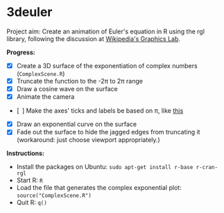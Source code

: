 3deuler
=======

Project aim:
Create an animation of Euler's equation in R using the rgl library,
following the discussion at [Wikipedia's Graphics Lab](https://en.wikipedia.org/wiki/Wikipedia:Graphics_Lab/Illustration_workshop#RfC_-_Visualization_of_exponential_function).

**Progress:**
- [x] Create a 3D surface of the exponentiation of complex numbers (`ComplexScene.R`)
- [x] Truncate the function to the -2π to 2π range
- [x] Draw a cosine wave on the surface
- [x] Animate the camera
- [&ensp;] Make the axes' ticks and labels be based on π,
  like [this](https://commons.wikimedia.org/wiki/File:Exponential_Function_%28Imag_Part%29.png)
- [x] Draw an exponential curve on the surface
- [x] Fade out the surface to hide the jagged edges from truncating it (workaround: just choose viewport appropriately.)

**Instructions:**
* Install the packages on Ubuntu: `sudo apt-get install r-base r-cran-rgl`
* Start R: `R`
* Load the file that generates the complex exponential plot: `source("ComplexScene.R")`
* Quit R: `q()`
